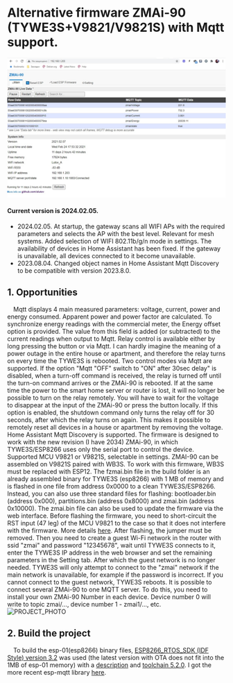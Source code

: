 # Alternative firmware ZMAi-90 (TYWE3S+V9821/V9821S) with Mqtt support.
![PROJECT_PHOTO](https://github.com/alutov/zmai-90_mqtt_gateway/blob/main/jpg/web1.jpg)

#### Current version is 2024.02.05.
* 2024.02.05. At startup, the gateway scans all WIFI APs with the required parameters and selects the AP with the best level. Relevant for mesh systems. Added selection of WIFI 802.11b/g/n mode in settings. The availability of devices in Home Assistant has been fixed. If the gateway is unavailable, all devices connected to it become unavailable.
* 2023.08.04. Changed object names in Home Assistant Mqtt Discovery to be compatible with version 2023.8.0.

## 1. Opportunities
&emsp;Mqtt displays 4 main measured parameters: voltage, current, power and energy consumed. Apparent power and power factor are calculated. To synchronize energy readings with the commercial meter, the Energy offset option is provided. The value from this field is added (or subtracted) to the current readings when output to Mqtt. Relay control is available either by long pressing the button or via Mqtt. I can hardly imagine the meaning of a power outage in the entire house or apartment, and therefore the relay turns on every time the TYWE3S is rebooted. Two control modes via Mqtt are supported. If the option "Mqtt "OFF" switch to "ON" after 30sec delay" is disabled, when a turn-off command is received, the relay is turned off until the turn-on command arrives or the ZMAi-90 is rebooted. If at the same time the power to the smart home server or router is lost, it will no longer be possible to turn on the relay remotely. You will have to wait for the voltage to disappear at the input of the ZMAi-90 or press the button locally. If this option is enabled, the shutdown command only turns the relay off for 30 seconds, after which the relay turns on again. This makes it possible to remotely reset all devices in a house or apartment by removing the voltage. Home Assistant Mqtt Discovery is supported. The firmware is designed to work with the new revision (I have 2034) ZMAi-90, in which TYWE3S/ESP8266 uses only the serial port to control the device. Supported MCU V9821 or V9821S, selectable in settings. ZMAI-90 can be assembled on V9821S paired with WB3S. To work with this firmware, WB3S must be replaced with ESP12. The fzmai.bin file in the build folder is an already assembled binary for TYWE3S (esp8266) with 1 MB of memory and is flashed in one file from address 0x0000 to a clean TYWE3S/ESP8266. Instead, you can also use three standard files for flashing: bootloader.bin (address 0x000), partitions.bin (address 0x8000) and zmai.bin (address 0x10000). The zmai.bin file can also be used to update the firmware via the web interface. Before flashing the firmware, you need to short-circuit the RST input (47 leg) of the MCU V9821 to the case so that it does not interfere with the firmware. More details [here](https://kvvhost.ru/2020/04/18/zmai-90-tasmota/). After flashing, the jumper must be removed. Then you need to create a guest Wi-Fi network in the router with ssid "zmai" and password "12345678", wait until TYWE3S connects to it, enter the TYWE3S IP address in the web browser and set the remaining parameters in the Setting tab. After which the guest network is no longer needed. TYWE3S will only attempt to connect to the "zmai" network if the main network is unavailable, for example if the password is incorrect. If you cannot connect to the guest network, TYWE3S reboots. It is possible to connect several ZMAi-90 to one MQTT server. To do this, you need to install your own ZMAi-90 Number in each device. Device number 0 will write to topic zmai/..., device number 1 - zmai1/..., etc.<br>
![PROJECT_PHOTO](https://github.com/alutov/zmai-90_mqtt_gateway/blob/main/jpg/web2.jpg)
<br>
## 2. Build the project
&emsp;To build the esp-01(esp8266) binary files, [ESP8266_RTOS_SDK (IDF Style) version 3.2](https://codeload.github.com/espressif/ESP8266_RTOS_SDK/zip/v3.2) was used (the latest version with OTA does not fit into the 1MB of esp-01 memory) with a [description](https://docs.espressif.com/projects/esp8266-rtos-sdk/en/latest/) and [toolchain 5.2.0](https://dl.espressif.com/dl/xtensa-lx106-elf-win32-1.22.0-92-g8facf4c-5.2.0.tar.gz). I got the more recent esp-mqtt library [here](https://github.com/looi/ESP8266_RTOS_SDK).
